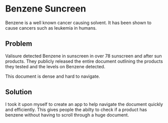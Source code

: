 # Benzene Suncreen

Benzene is a well known cancer causing solvent. It has been shown to cause cancers such as leukemia in humans. 

## Problem

Valisure detected Benzene in sunscreen in over 78 sunscreen and after sun products. They publicly released the entire document outlining the products they tested and the levels on Benzene detected. 

This document is dense and hard to navigate. 

## Solution

I took it upon myself to create an app to help navigate the document quickly and efficiently. This gives people the abilty to check if a product has benzene without having to scroll through a huge document. 
